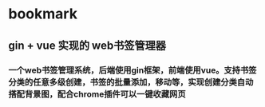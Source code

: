# bookmark
## gin + vue 实现的 web书签管理器
### 一个web书签管理系统，后端使用gin框架，前端使用vue。支持书签分类的任意多级创建，书签的批量添加，移动等，实现创建分类自动搭配背景图，配合chrome插件可以一键收藏网页
